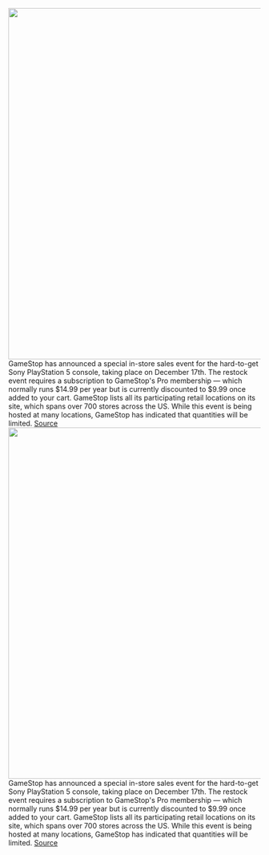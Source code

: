 <img src='https://cdn.vox-cdn.com/thumbor/uO1WnPHvCu9V1C5FwTZGh4CtmfU=/0x0:2040x1360/1200x800/filters:focal(857x517:1183x843)/cdn.vox-cdn.com/uploads/chorus_image/image/70282983/vpavic_4278_20201030_0041.0.jpg' width='700px' /><br/>
GameStop has announced a special in-store sales event for the hard-to-get Sony PlayStation 5 console, taking place on December 17th. The restock event requires a subscription to GameStop's Pro membership — which normally runs $14.99 per year but is currently discounted to $9.99 once added to your cart. GameStop lists all its participating retail locations on its site, which spans over 700 stores across the US. While this event is being hosted at many locations, GameStop has indicated that quantities will be limited.
<a href='https://www.theverge.com/2021/12/16/22839972/gamestop-sony-ps5-playstation-5-restock-availability-retail-store'> Source <a/><img src='https://cdn.vox-cdn.com/thumbor/uO1WnPHvCu9V1C5FwTZGh4CtmfU=/0x0:2040x1360/1200x800/filters:focal(857x517:1183x843)/cdn.vox-cdn.com/uploads/chorus_image/image/70282983/vpavic_4278_20201030_0041.0.jpg' width='700px' /><br/>
GameStop has announced a special in-store sales event for the hard-to-get Sony PlayStation 5 console, taking place on December 17th. The restock event requires a subscription to GameStop's Pro membership — which normally runs $14.99 per year but is currently discounted to $9.99 once added to your cart. GameStop lists all its participating retail locations on its site, which spans over 700 stores across the US. While this event is being hosted at many locations, GameStop has indicated that quantities will be limited.
<a href='https://www.theverge.com/2021/12/16/22839972/gamestop-sony-ps5-playstation-5-restock-availability-retail-store'> Source <a/>